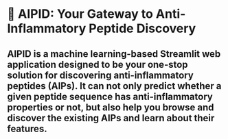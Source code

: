 # 🧬 AIPID: Your Gateway to Anti-Inflammatory Peptide Discovery

AIPID is a machine learning-based Streamlit web application designed to be your one-stop solution for discovering anti-inflammatory peptides (AIPs). It can not only predict whether a given peptide sequence has anti-inflammatory properties or not, but also help you browse and discover the existing AIPs and learn about their features.
---



